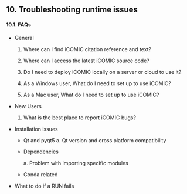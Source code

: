 ## 10. Troubleshooting runtime issues

#### 10.1. FAQs

-  General

	1. Where can I find iCOMIC citation reference and text?

	2. Where can I access the latest iCOMIC source code?

	3. Do I need to deploy iCOMIC locally on a server or cloud to use it?

	4. As a Windows user, What do I need to set up to use iCOMIC?

	5. As a Mac user, What do I need to set up to use iCOMIC?

-  New Users

	1. What is the best place to report iCOMIC bugs?

- Installation issues
    - Qt and pyqt5
        a. Qt version and cross platform compatibility
      
    - Dependencies
  
      a. Problem with importing specific modules
      
    - Conda related

-  What to do if a RUN fails
